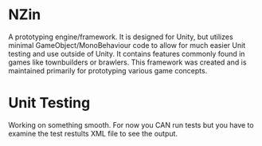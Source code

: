  # NZin
A prototyping engine/framework. It is designed for Unity, but utilizes minimal GameObject/MonoBehaviour code to allow for much easier Unit testing and use outside of Unity. It contains features commonly found in games like townbuilders or brawlers. This framework was created and is maintained primarily for prototyping various game concepts.

# Unit Testing
Working on something smooth. For now you CAN run tests but you have to examine the test restults XML file to see the output.
